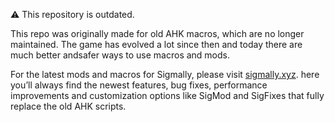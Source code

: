 ⚠️ This repository is outdated.

This repo was originally made for old AHK macros, which are no longer maintained. The game has evolved a lot since then and today there are much better andsafer ways to use macros and mods.

For the latest mods and macros for Sigmally, please visit [sigmally.xyz](https://sigmally.xyz). 
here you’ll always find the newest features, bug fixes, performance improvements and customization options like SigMod and SigFixes that fully replace the old AHK scripts.
